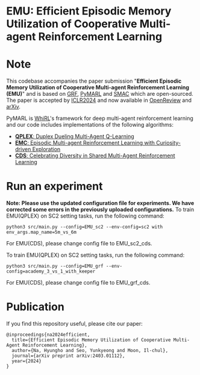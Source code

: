 # EMU: Efficient Episodic Memory Utilization of Cooperative Multi-agent Reinforcement Learning

# Note
This codebase accompanies the paper submission "**Efficient Episodic Memory Utilization of Cooperative Multi-agent Reinforcement Learning (EMU)**" and is based on [GRF](https://github.com/google-research/football), [PyMARL](https://github.com/oxwhirl/pymarl) and [SMAC](https://github.com/oxwhirl/smac) which are open-sourced.
The paper is accepted by [ICLR2024](https://iclr.cc/Conferences/2024/) and now available in [OpenReview](https://openreview.net/forum?id=LjivA1SLZ6) and [arXiv](https://arxiv.org/abs/2403.01112).

PyMARL is [WhiRL](http://whirl.cs.ox.ac.uk)'s framework for deep multi-agent reinforcement learning and our code includes implementations of the following algorithms:
- [**QPLEX**: Duplex Dueling Multi-Agent Q-Learning](https://arxiv.org/pdf/2008.01062)
- [**EMC**: Episodic Multi-agent Reinforcement Learning with Curiosity-driven Exploration](https://arxiv.org/abs/2111.11032)
- [**CDS**: Celebrating Diversity in Shared Multi-Agent Reinforcement Learning](https://arxiv.org/abs/2106.02195)

# Run an experiment

**Note: Please use the updated configuration file for experiments. We have corrected some errors in the previously uploaded configurations.**
To train EMU(QPLEX) on SC2 setting tasks, run the following command:
```
python3 src/main.py --config=EMU_sc2 --env-config=sc2 with env_args.map_name=5m_vs_6m
```
For EMU(CDS), please change config file to EMU_sc2_cds.

To train EMU(QPLEX) on SC2 setting tasks, run the following command:
```
python3 src/main.py --config=EMU_grf --env-config=academy_3_vs_1_with_keeper
```
For EMU(CDS), please change config file to EMU_grf_cds. 

# Publication
If you find this repository useful, please cite our paper:
```
@inproceedings{na2024efficient,
  title={Efficient Episodic Memory Utilization of Cooperative Multi-Agent Reinforcement Learning},
  author={Na, Hyungho and Seo, Yunkyeong and Moon, Il-chul},
  journal={arXiv preprint arXiv:2403.01112},
  year={2024}
}
```
